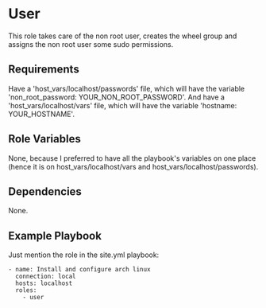 User
====

This role takes care of the non root user, creates the wheel group and assigns the non root user some sudo permissions.

Requirements
------------

Have a 'host_vars/localhost/passwords' file, which will have the variable 
'non_root_password: YOUR_NON_ROOT_PASSWORD'.
And have a 'host_vars/localhost/vars' file, which will have the variable 
'hostname: YOUR_HOSTNAME'.

Role Variables
--------------

None, because I preferred to have all the playbook's variables on one place (hence it is on host_vars/localhost/vars and host_vars/localhost/passwords).

Dependencies
------------

None.

Example Playbook
----------------

Just mention the role in the site.yml playbook:

    - name: Install and configure arch linux
      connection: local
      hosts: localhost
      roles:
        - user
